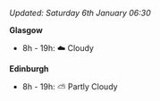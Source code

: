 *Updated: Saturday 6th January 06:30*

**Glasgow**

* 8h - 19h: :cloud: Cloudy

**Edinburgh**

* 8h - 19h: :partly_sunny: Partly Cloudy

